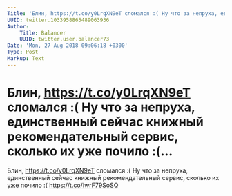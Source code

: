 ```yaml
---
Title: 'Блин, https://t.co/y0LrqXN9eT сломался :( Ну что за непруха, единственный сейчас книжный рекомендательный сервис, сколько их уже почило :(…'
UUID: twitter.1033958865489063936
Author:
    Title: Balancer
    UUID: twitter.user.balancer73
Date: 'Mon, 27 Aug 2018 09:06:18 +0300'
Type: Post
Markup: Text
---
```


# Блин, https://t.co/y0LrqXN9eT сломался :( Ну что за непруха, единственный сейчас книжный рекомендательный сервис, сколько их уже почило :(…

Блин, https://t.co/y0LrqXN9eT сломался :( Ну что за непруха,
единственный сейчас книжный рекомендательный сервис, сколько
их уже почило :( https://t.co/IwrF79SoSQ